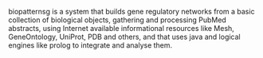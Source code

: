 biopatternsg is a system that builds gene regulatory networks from a basic collection of biological objects, gathering and processing PubMed abstracts, using Internet available informational resources like Mesh, GeneOntology, UniProt, PDB and others, and that uses java and logical engines like prolog to integrate and analyse them.
